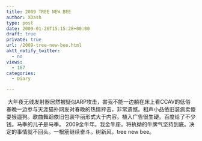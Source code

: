 ```yaml
---
title: 2009 TREE NEW BEE
author: XDash
type: post
date: 2009-01-26T15:15:28+00:00
draft: true
private: true
url: /2009-tree-new-bee.html
aktt_notify_twitter:
  - no
views:
  - 167
categories:
  - Diary

---
```

<img decoding="async" src="attachments/month_0901/9200912623252.jpg" border="0" alt="" />  
大年夜无线发射器居然被疑似ARP攻击，害我不能一边躺在床上看CCAV的低俗春晚一边参与天涯猫扑网友对春晚的热情抨击，非常遗憾。相声小品依旧装疯卖傻耍猴遛狗。歌曲舞蹈依旧包装华丽形式大于内容。植入广告很生硬。百度给了不少钱。马季的儿子是马季。  
2009金牛年。我金牛座。将执拗的牛脾气坚持到底。决定的事情就不回头。一根筋继续奋斗。树新风，tree new bee。